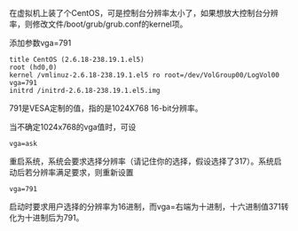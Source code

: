 <!---title:增大虚拟机CentOS控制台大小-->
<!---keywords:CentOS-->
<!---date:old-->

在虚拟机上装了个CentOS，可是控制台分辨率太小了，如果想放大控制台分辨率，则修改文件/boot/grub/grub.conf的kernel项。

添加参数vga=791

```
title CentOS (2.6.18-238.19.1.el5)
root (hd0,0)
kernel /vmlinuz-2.6.18-238.19.1.el5 ro root=/dev/VolGroup00/LogVol00 vga=791
initrd /initrd-2.6.18-238.19.1.el5.img
```

791是VESA定制的值，指的是1024X768 16-bit分辨率。

当不确定1024x768的vga值时，可设

```
vga=ask
```

重启系统，系统会要求选择分辨率（请记住你的选择，假设选择了317）。系统启动后若分辨率满足要求，则重新设置

```
vga=791 
```

启动时要求用户选择的分辨率为16进制，而vga=右端为十进制，十六进制值371转化为十进制后为791。

